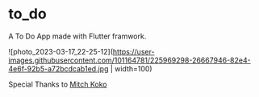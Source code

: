 # to_do

A To Do App made with Flutter framwork.

![photo_2023-03-17_22-25-12](https://user-images.githubusercontent.com/101164781/225969298-26667946-82e4-4e6f-92b5-a72bcdcab1ed.jpg | width=100)

Special Thanks to [Mitch Koko](https://www.youtube.com/@createdbykoko/videos)
